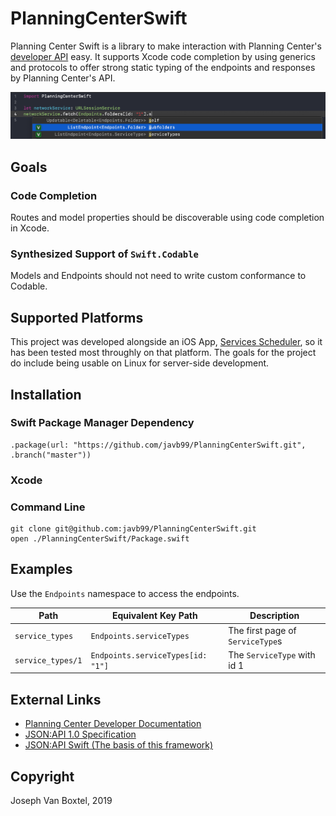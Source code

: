 # PlanningCenterSwift

Planning Center Swift is a library to make interaction with Planning Center's [developer API](https://developer.planning.center/docs/#/introduction) easy. It supports Xcode code completion by using generics and protocols to offer strong static typing of the endpoints and responses by Planning Center's API.

![Code completion is supported for endpoint completion](Documentation/endpointCodeCompletion.png)

## Goals
### Code Completion
Routes and model properties should be discoverable using code completion in Xcode.
### Synthesized Support of `Swift.Codable`
Models and Endpoints should not need to write custom conformance to Codable.

## Supported Platforms
This project was developed alongside an iOS App, [Services Scheduler](), so it has been tested most throughly on that platform. The goals for the project do include being usable on Linux for server-side development.

## Installation

### Swift Package Manager Dependency
    .package(url: "https://github.com/javb99/PlanningCenterSwift.git", .branch("master"))

### Xcode

### Command Line
    git clone git@github.com:javb99/PlanningCenterSwift.git
    open ./PlanningCenterSwift/Package.swift

## Examples
Use the `Endpoints` namespace to access the endpoints.

| Path | Equivalent Key Path | Description |
| ----- | ----------------------- | -------------- |
| `service_types` | `Endpoints.serviceTypes` | The first page of `ServiceType`s |
| `service_types/1` | `Endpoints.serviceTypes[id: "1"]` | The `ServiceType` with id 1 |


## External Links
- [Planning Center Developer Documentation](https://developer.planning.center)
- [JSON:API 1.0 Specification](https://jsonapi.org)
- [JSON:API Swift (The basis of this framework)](https://github.com/javb99/SwiftJSONAPI)


## Copyright
Joseph Van Boxtel, 2019
